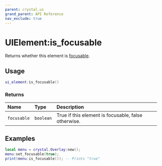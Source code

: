 ```yaml
---
parent: crystal.ui
grand_parent: API Reference
nav_exclude: true
---
```


# UIElement:is_focusable

Returns whether this element is [focusable](ui_element_set_focusable).

## Usage

```lua
ui_element:is_focusable()
```

### Returns

| Name        | Type      | Description                                         |
| :---------- | :-------- | :-------------------------------------------------- |
| `focusable` | `boolean` | True if this element is focusable, false otherwise. |

## Examples

```lua
local menu = crystal.Overlay:new();
menu:set_focusable(true);
print(menu:is_focusable()); -- Prints "true"
```
